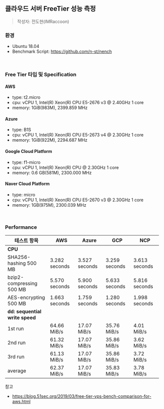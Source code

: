 ## 클라우드 서버 FreeTier 성능 측정

> 작성자: 전도현(IMRaccoon)

### 환경

- Ubuntu 18.04
- Benchmark Script: https://github.com/n-st/nench

<br />

### Free Tier 타입 및 Specification

#### AWS

- type: t2.micro
- cpu: vCPU 1, Intel(R) Xeon(R) CPU E5-2676 v3 @ 2.40GHz 1 core
- memory: 1GiB(983M), 2399.859 MHz

#### Azure

- type: B1S
- cpu: vCPU 1, Intel(R) Xeon(R) CPU E5-2673 v4 @ 2.30GHz 1 core
- memory: 1GiB(922M), 2294.687 MHz

#### Google Cloud Platform

- type: f1-micro
- cpu: vCPU 1, Intel(R) Xeon(R) CPU @ 2.30GHz 1 core
- memory: 0.6 GB(581M), 2300.000 MHz

#### Naver Cloud Platform

- type: micro
- cpu: vCPU 1, Intel(R) Xeon(R) CPU E5-2670 v3 @ 2.30GHz 1 core
- memory: 1GB(975M), 2300.039 MHz

<br />

### Performance

| 테스트 항목                    | AWS           | Azure         | GCP           | NCP           |
| ------------------------------ | ------------- | ------------- | ------------- | ------------- |
| **CPU**                        |
| SHA256-hashing 500 MB          | 3.282 seconds | 3.527 seconds | 3.259 seconds | 3.613 seconds |
| bzip2-compressing 500 MB       | 5.570 seconds | 5.900 seconds | 5.633 seconds | 5.816 seconds |
| AES-encrypting 500 MB          | 1.663 seconds | 1.759 seconds | 1.280 seconds | 1.998 seconds |
| **dd: sequential write speed** |
| 1st run                        | 64.66 MiB/s   | 17.07 MiB/s   | 35.76 MiB/s   | 4.01 MiB/s    |
| 2nd run                        | 61.32 MiB/s   | 17.07 MiB/s   | 35.86 MiB/s   | 3.62 MiB/s    |
| 3rd run                        | 61.13 MiB/s   | 17.07 MiB/s   | 35.86 MiB/s   | 3.72 MiB/s    |
| average                        | 62.37 MiB/s   | 17.07 MiB/s   | 35.83 MiB/s   | 3.78 MiB/s    |

참고

- https://blog.51sec.org/2019/03/free-tier-vps-bench-comparison-for-aws.html

